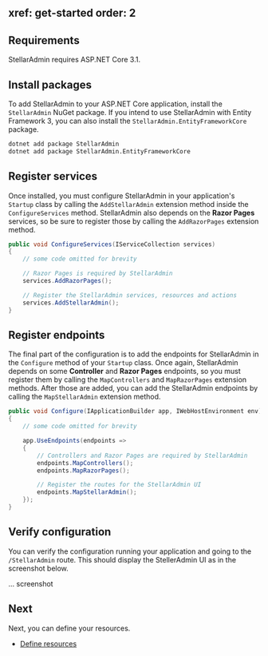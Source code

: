 xref: get-started
order: 2
---

## Requirements

StellarAdmin requires ASP.NET Core 3.1.

## Install packages

To add StellarAdmin to your ASP.NET Core application, install the `StellarAdmin` NuGet package. If you intend to use StellarAdmin with Entity Framework 3, you can also install the `StellarAdmin.EntityFrameworkCore` package.

```bash
dotnet add package StellarAdmin
dotnet add package StellarAdmin.EntityFrameworkCore
```

## Register services

Once installed, you must configure StellarAdmin in your application's `Startup` class by calling the `AddStellarAdmin` extension method inside the `ConfigureServices` method. StellarAdmin also depends on the **Razor Pages** services, so be sure to register those by calling the `AddRazorPages` extension method.

```cs
public void ConfigureServices(IServiceCollection services)
{
    // some code omitted for brevity

    // Razor Pages is required by StellarAdmin
    services.AddRazorPages();

    // Register the StellarAdmin services, resources and actions
    services.AddStellarAdmin();
}
```

## Register endpoints

The final part of the configuration is to add the endpoints for StellarAdmin in the `Configure` method of your `Startup` class. Once again, StellarAdmin depends on some **Controller** and **Razor Pages** endpoints, so you must register them by calling the `MapControllers` and `MapRazorPages` extension methods. After those are added, you can add the StellarAdmin endpoints by calling the `MapStellarAdmin` extension method.

```cs
public void Configure(IApplicationBuilder app, IWebHostEnvironment env)
{
    // some code omitted for brevity

    app.UseEndpoints(endpoints =>
    {
        // Controllers and Razor Pages are required by StellarAdmin
        endpoints.MapControllers();
        endpoints.MapRazorPages();

        // Register the routes for the StellarAdmin UI
        endpoints.MapStellarAdmin();
    });
}
```

## Verify configuration

You can verify the configuration running your application and going to the `/StellarAdmin` route. This should display the StellerAdmin UI as in the screenshot below.

... screenshot

## Next

Next, you can define your resources.

* [Define resources](resources)
